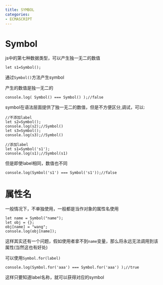 ```yaml
---
title: SYMBOL
categories: 
- ECMASCRIPT
---
```

# Symbol

js中的第七种数据类型，可以产生独一无二的数值

```
let s1=Symbol();
```
通过`Symbol()`方法产生symbol

产生的数值是独一无二的

```
console.log( Symbol() === Symbol() );//false
```

symbol在语法层面提供了独一无二的数值，但是不方便区分,调试，可以:
```
//不添加label
let s2=Symbol();
console.log(s2);//Symbol()
let s3=Symbol();
console.log(s3);//Symbol()

//添加label
let s1=Symbol('s1');
console.log(s1);//Symbol(s1)

```
但是即使label相同，数值也不同

```
console.log(Symbol('s1') === Symbol('s1'));//false
```

# 属性名

一般情况下，不单独使用，一般都是当作对象的属性名使用
```
let name = Symbol("name");
let obj = {};
obj[name] = "wang";
console.log(obj[name]);
```

这样其实还有一个问题，假如使用者拿不到`name`变量，那么将永远无法调用到该属性(当然这也有好处)

可以使用`Symbol.for(label)`

```
console.log(Symbol.for('aaa') === Symbol.for('aaa') );//true
```
这样只要知道label名称，就可以获得对应的symbol




